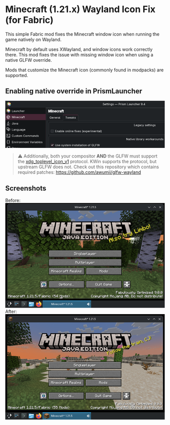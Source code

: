 # Minecraft (1.21.x) Wayland Icon Fix (for Fabric)
This simple Fabric mod fixes the Minecraft window icon when running the game natively on Wayland.  

Minecraft by default uses XWayland, and window icons work correctly there. This mod fixes the issue with missing window icon when using a native GLFW override.

Mods that customize the Minecraft icon (commonly found in modpacks) are supported.

## Enabling native override in PrismLauncher
![Native override](.github/native.png) 

> ⚠️ Additionally, both your compositor **AND** the GLFW must support the [xdg_toplevel_icon_v1](https://wayland.app/protocols/xdg-toplevel-icon-v1) protocol. KWin supports the protocol, but upstream GLFW does not. Check out this repository which contains required patches:
https://github.com/awumii/glfw-wayland

## Screenshots
Before:
![Alt1](.github/before.png) 
After:
![Alt2](.github/after.png) 